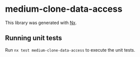 # medium-clone-data-access

This library was generated with [Nx](https://nx.dev).

## Running unit tests

Run `nx test medium-clone-data-access` to execute the unit tests.
